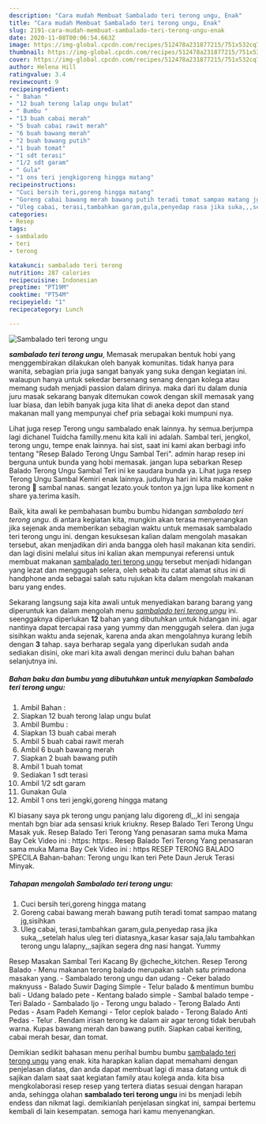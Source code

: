 ```yaml
---
description: "Cara mudah Membuat Sambalado teri terong ungu, Enak"
title: "Cara mudah Membuat Sambalado teri terong ungu, Enak"
slug: 2191-cara-mudah-membuat-sambalado-teri-terong-ungu-enak
date: 2020-11-08T00:06:54.663Z
image: https://img-global.cpcdn.com/recipes/512478a231877215/751x532cq70/sambalado-teri-terong-ungu-foto-resep-utama.jpg
thumbnail: https://img-global.cpcdn.com/recipes/512478a231877215/751x532cq70/sambalado-teri-terong-ungu-foto-resep-utama.jpg
cover: https://img-global.cpcdn.com/recipes/512478a231877215/751x532cq70/sambalado-teri-terong-ungu-foto-resep-utama.jpg
author: Helena Hill
ratingvalue: 3.4
reviewcount: 9
recipeingredient:
- " Bahan "
- "12 buah terong lalap ungu bulat"
- " Bumbu "
- "13 buah cabai merah"
- "5 buah cabai rawit merah"
- "6 buah bawang merah"
- "2 buah bawang putih"
- "1 buah tomat"
- "1 sdt terasi"
- "1/2 sdt garam"
- " Gula"
- "1 ons teri jengkigoreng hingga matang"
recipeinstructions:
- "Cuci bersih teri,goreng hingga matang"
- "Goreng cabai bawang merah bawang putih teradi tomat sampao matang jg,sisihkan"
- "Uleg cabai, terasi,tambahkan garam,gula,penyedap rasa jika suka,,,setelah halus uleg teri diatasnya,,kasar kasar saja,lalu tambahkan terong ungu lalapny,,,sajikan segera dng nasi hangat. Yummy"
categories:
- Resep
tags:
- sambalado
- teri
- terong

katakunci: sambalado teri terong 
nutrition: 287 calories
recipecuisine: Indonesian
preptime: "PT19M"
cooktime: "PT54M"
recipeyield: "1"
recipecategory: Lunch

---
```



![Sambalado teri terong ungu](https://img-global.cpcdn.com/recipes/512478a231877215/751x532cq70/sambalado-teri-terong-ungu-foto-resep-utama.jpg)

<b><i>sambalado teri terong ungu</i></b>, Memasak merupakan bentuk hobi yang menggembirakan dilakukan oleh banyak komunitas. tidak hanya para wanita, sebagian pria juga sangat banyak yang suka dengan kegiatan ini. walaupun hanya untuk sekedar bersenang senang dengan kolega atau memang sudah menjadi passion dalam dirinya. maka dari itu dalam dunia juru masak sekarang banyak ditemukan cowok dengan skill memasak yang luar biasa, dan lebih banyak juga kita lihat di aneka depot dan stand makanan mall yang mempunyai chef pria sebagai koki mumpuni nya.

Lihat juga resep Terong ungu sambalado enak lainnya. hy semua.berjumpa lagi dichanel Tuidcha familly.menu kita kali ini adalah. Sambal teri, jengkol, terong ungu, tempe enak lainnya. hai sist, saat ini kami akan berbagi info tentang &#34;Resep Balado Terong Ungu Sambal Teri&#34;. admin harap resep ini berguna untuk bunda yang hobi memasak. jangan lupa sebarkan Resep Balado Terong Ungu Sambal Teri ini ke saudara bunda ya. Lihat juga resep Terong Ungu Sambal Kemiri enak lainnya. judulnya hari ini kita makan pake terong 🍆 sambal nanas. sangat lezato.youk tonton ya.jgn lupa like koment n share ya.terima kasih.

Baik, kita awali ke pembahasan bumbu bumbu hidangan <i>sambalado teri terong ungu</i>. di antara kegiatan kita, mungkin akan terasa menyenangkan jika sejenak anda memberikan sebagian waktu untuk memasak sambalado teri terong ungu ini. dengan kesuksesan kalian dalam mengolah masakan tersebut, akan menjadikan diri anda bangga oleh hasil makanan kita sendiri. dan lagi disini melalui situs ini kalian akan mempunyai referensi untuk membuat makanan <u>sambalado teri terong ungu</u> tersebut menjadi hidangan yang lezat dan menggugah selera, oleh sebab itu catat alamat situs ini di handphone anda sebagai salah satu rujukan kita dalam mengolah makanan baru yang endes.


Sekarang langsung saja kita awali untuk menyediakan barang barang yang diperuntuk kan dalam mengolah menu <u><i>sambalado teri terong ungu</i></u> ini. seenggaknya diperlukan <b>12</b> bahan yang dibutuhkan untuk hidangan ini. agar nantinya dapat tercapai rasa yang yummy dan menggugah selera. dan juga sisihkan waktu anda sejenak, karena anda akan mengolahnya kurang lebih dengan <b>3</b> tahap. saya berharap segala yang diperlukan sudah anda sediakan disini, oke mari kita awali dengan merinci dulu bahan bahan selanjutnya ini.

<!--inarticleads1-->

##### Bahan baku dan bumbu yang dibutuhkan untuk menyiapkan Sambalado teri terong ungu:

1. Ambil  Bahan :
1. Siapkan 12 buah terong lalap ungu bulat
1. Ambil  Bumbu :
1. Siapkan 13 buah cabai merah
1. Ambil 5 buah cabai rawit merah
1. Ambil 6 buah bawang merah
1. Siapkan 2 buah bawang putih
1. Ambil 1 buah tomat
1. Sediakan 1 sdt terasi
1. Ambil 1/2 sdt garam
1. Gunakan  Gula
1. Ambil 1 ons teri jengki,goreng hingga matang


Kl biasany saya pk terong ungu panjang lalu digoreng dl,,,kl ini sengaja mentah bgn biar ada sensasi kriuk kriukny. Resep Balado Teri Terong Ungu Masak yuk. Resep Balado Teri Terong Yang penasaran sama muka Mama Bay Cek Video ini : https: https:. Resep Balado Teri Terong Yang penasaran sama muka Mama Bay Cek Video ini : https RESEP TERONG BALADO SPECILA Bahan-bahan: Terong ungu Ikan teri Pete Daun Jeruk Terasi Minyak. 

<!--inarticleads2-->

##### Tahapan mengolah Sambalado teri terong ungu:

1. Cuci bersih teri,goreng hingga matang
1. Goreng cabai bawang merah bawang putih teradi tomat sampao matang jg,sisihkan
1. Uleg cabai, terasi,tambahkan garam,gula,penyedap rasa jika suka,,,setelah halus uleg teri diatasnya,,kasar kasar saja,lalu tambahkan terong ungu lalapny,,,sajikan segera dng nasi hangat. Yummy


Resep Masakan Sambal Teri Kacang By @cheche_kitchen. Resep Terong Balado - Menu makanan terong balado merupakan salah satu primadona masakan yang. - Sambalado terong ungu dan udang - Ceker balado maknyuss - Balado Suwir Daging Simple - Telur balado &amp; mentimun bumbu bali - Udang balado pete - Kentang balado simple - Sambal balado tempe - Teri Balado - Sambalado Ijo - Terong ungu balado - Terong Balado Anti Pedas - Asam Padeh Kemangi - Telor ceplok balado - Terong Balado Anti Pedas - Telur . Rendam irisan terong ke dalam air agar terong tidak berubah warna. Kupas bawang merah dan bawang putih. Siapkan cabai keriting, cabai merah besar, dan tomat. 

Demikian sedikit bahasan menu perihal bumbu bumbu <u>sambalado teri terong ungu</u> yang enak. kita harapkan kalian dapat memahami dengan penjelasan diatas, dan anda dapat membuat lagi di masa datang untuk di sajikan dalam saat saat kegiatan family atau kolega anda. kita bisa mengkolaborasi resep resep yang tertera diatas sesuai dengan harapan anda, sehingga olahan <b>sambalado teri terong ungu</b> ini bs menjadi lebih endess dan nikmat lagi. demikianlah penjelasan singkat ini, sampai bertemu kembali di lain kesempatan. semoga hari kamu menyenangkan.
